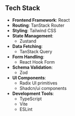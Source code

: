 ## Tech Stack

- **Frontend Framework**: React
- **Routing**: TanStack Router
- **Styling**: Tailwind CSS
- **State Management**:
  - Zustand
- **Data Fetching**:
  - TanStack Query
- **Form Handling**:
  - React Hook Form
- **Schema Validation**:
  - Zod
- **UI Components**:
  - Radix UI primitives
  - Shadcn/ui components
- **Development Tools**:
  - TypeScript
  - Vite
  - ESLint
